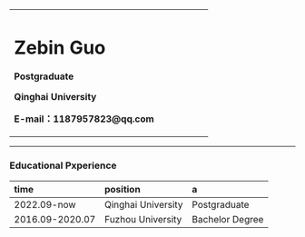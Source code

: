 <div>
<table border="0">
  <tr>
    <td width="75%">
      <h1>Zebin Guo</h1>
      <p><b>Postgraduate</b></p>
      <p><b>Qinghai University</b></p>
      <p><b>E-mail：1187957823@qq.com</b></p>
    </td>
  </tr>
</table>
</div>

---


### Educational Pxperience

|time           |position          |a              |
|:--------------|:-----------------|:--------------|
|2022.09-now    |Qinghai University|Postgraduate   |
|2016.09-2020.07|Fuzhou University |Bachelor Degree|
